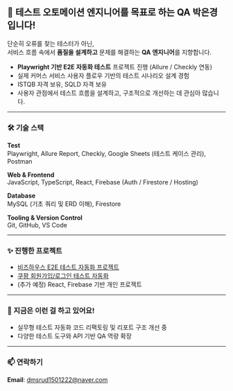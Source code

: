 ## 👋 테스트 오토메이션 엔지니어를 목표로 하는 QA 박은경입니다!

단순히 오류를 찾는 테스터가 아닌,  
서비스 흐름 속에서 **품질을 설계하고** 문제를 해결하는 **QA 엔지니어**를 지향합니다.

- **Playwright 기반 E2E 자동화 테스트** 프로젝트 진행 (Allure / Checkly 연동)
- 실제 커머스 서비스 사용자 플로우 기반의 테스트 시나리오 설계 경험
- ISTQB 자격 보유, SQLD 자격 보유  
- 사용자 관점에서 테스트 흐름을 설계하고, 구조적으로 개선하는 데 관심아 많습니다.

---

### 🛠 기술 스택
**Test**  
Playwright, Allure Report, Checkly, Google Sheets (테스트 케이스 관리), Postman  

**Web & Frontend**  
JavaScript, TypeScript, React, Firebase (Auth / Firestore / Hosting)

**Database**  
MySQL (기초 쿼리 및 ERD 이해), Firestore

**Tooling & Version Control**  
Git, GitHub, VS Code

---

### ✨ 진행한 프로젝트

- [비즈하우스 E2E 테스트 자동화 프로젝트](https://github.com/Coster97/BizHows-E2Etest-automation)  
- [쿠팡 회원가입/로그인 테스트 자동화](https://github.com/Coster97/coupang-test-automation)  
- (추가 예정) React, Firebase 기반 개인 프로젝트

---

### 🌱 지금은 이런 걸 하고 있어요!
- 실무형 테스트 자동화 코드 리팩토링 및 리포트 구조 개선 중  
- 다양한 테스트 도구와 API 기반 QA 역량 확장  

---

### 📫 연락하기
**Email**: dmsrud1501222@naver.com  
